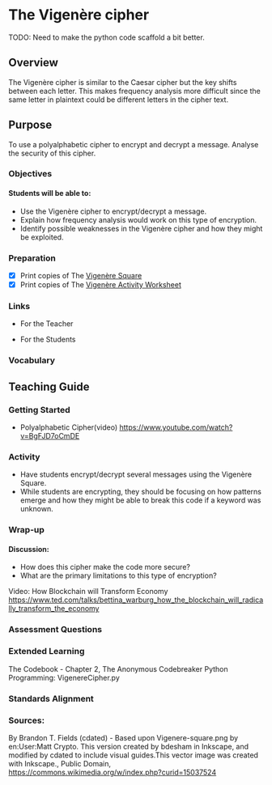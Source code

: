# The Vigenère cipher

TODO: Need to make the python code scaffold a bit better.

## Overview
The Vigenère cipher is similar to the Caesar cipher but the key shifts between each letter.  This makes frequency analysis more difficult since the same letter in plaintext could be different letters in the cipher text.
	
## Purpose
To use a polyalphabetic cipher to encrypt and decrypt a message. Analyse the security of this cipher.  
	
### Objectives
#### Students will be able to:
- Use the Vigenère cipher to encrypt/decrypt a message.
- Explain how frequency analysis would work on this type of encryption.
- Identify possible weaknesses in the Vigenère cipher and how they might be exploited.
		
### Preparation
- [x] Print copies of The [Vigenère Square](Vigenere_Cipher/Vigenere_square.svg)
- [x] Print copies of The [Vigenère Activity Worksheet](Vigenere_Cipher/Vigenere_square_Activity.docx)

### Links
- For the Teacher
	
- For the Students

### Vocabulary

## Teaching Guide
### Getting Started
- Polyalphabetic Cipher(video)	https://www.youtube.com/watch?v=BgFJD7oCmDE

### Activity
- Have students encrypt/decrypt several messages using the Vigenère Square.
- While students are encrypting, they should be focusing on how patterns emerge and how they might be able to break this code if a keyword was unknown.
		
### Wrap-up
#### Discussion:
- How does this cipher make the code more secure?
- What are the primary limitations to this type of encryption?
	
Video: How Blockchain will Transform Economy
https://www.ted.com/talks/bettina_warburg_how_the_blockchain_will_radically_transform_the_economy

### Assessment Questions

### Extended Learning
The Codebook - Chapter 2, The Anonymous Codebreaker
Python Programming: VigenereCipher.py

### Standards Alignment

### Sources:
By Brandon T. Fields (cdated) - Based upon Vigenere-square.png by en:User:Matt Crypto. This version created by bdesham in Inkscape, and modified by cdated to include visual guides.This vector image was created with Inkscape., Public Domain, https://commons.wikimedia.org/w/index.php?curid=15037524